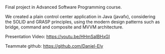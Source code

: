 Final project in Advanced Software Programming course.
 
We created a plain control center application in Java (javafx), considering the SOLID and GRASP principles,
using the modern design patterns such as bridge, command and composite and MVVM architecture.


Presentation Video: https://youtu.be/HHmSaIBHxGI

Teammate github: https://github.com/Daniel-Ely
